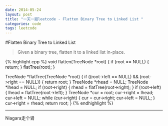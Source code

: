 ```yaml
---
date: 2014-05-24
layout: post
title: "一天一题leetcode - Flatten Binary Tree to Linked List "
categories: code
tags: leetcode
---
```


#Flatten Binary Tree to Linked List 
>Given a binary tree, flatten it to a linked list in-place.   

<!--more-->
{% highlight cpp %}
void flatten(TreeNode *root) {
    if (root == NULL) {
        return;
    }
    flatTree(root);
}

TreeNode *flatTree(TreeNode *root) {
    if ((root->left == NULL) && (root->right == NULL)) {
        return root;
    }
    TreeNode *rhead = NULL;
    TreeNode *lhead = NULL;
    if (root->right) {
        rhead = flatTree(root->right);
    }
    if (root->left) {
        lhead = flatTree(root->left);
    }
    TreeNode *cur = root;
    cur->right = lhead;
    cur->left = NULL;
    while (cur->right) {
        cur = cur->right;
        cur->left = NULL;
    }
    cur->right = rhead;
    return root;
}
{% endhighlight %}

---
Niagara走个肾